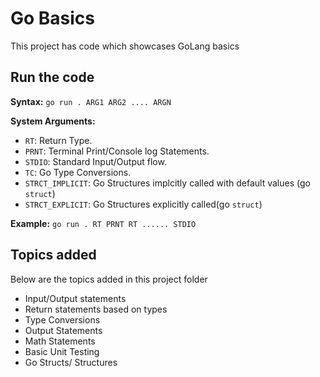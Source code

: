 # Go Basics

This project has code which showcases GoLang basics

## Run the code

**Syntax:** `go run . ARG1 ARG2 .... ARGN`

**System Arguments:**

- `RT`: Return Type.
- `PRNT`: Terminal Print/Console log Statements.
- `STDIO`: Standard Input/Output flow.
- `TC`: Go Type Conversions.
- `STRCT_IMPLICIT`: Go Structures implcitly called with default values (go `struct`)
- `STRCT_EXPLICIT`: Go Structures explicitly called(go `struct`)

**Example:** `go run . RT PRNT RT ...... STDIO`

## Topics added

Below are the topics added in this project folder

- Input/Output statements
- Return statements based on types
- Type Conversions
- Output Statements
- Math Statements
- Basic Unit Testing
- Go Structs/ Structures
